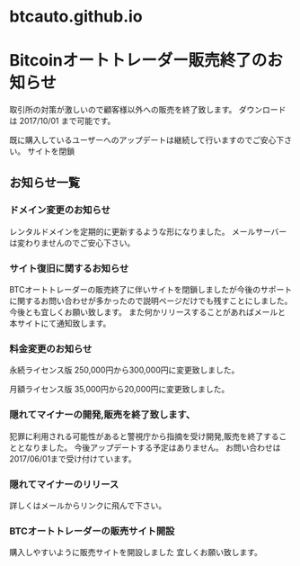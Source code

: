 # btcauto.github.io
<h1>Bitcoinオートトレーダー販売終了のお知らせ</h1>

取引所の対策が激しいので顧客様以外への販売を終了致します。
ダウンロードは 2017/10/01 まで可能です。

既に購入しているユーザーへのアップデートは継続して行いますのでご安心下さい。
サイトを閉鎖


<h2>お知らせ一覧</h2>

<h3>ドメイン変更のお知らせ</h3>
レンタルドメインを定期的に更新するような形になりました。
メールサーバーは変わりませんのでご安心下さい。

<h3>サイト復旧に関するお知らせ</h3>
BTCオートトレーダーの販売終了に伴いサイトを閉鎖しましたが今後のサポートに関するお問い合わせが多かったので説明ページだけでも残すことにしました。
今後とも宜しくお願い致します。
また何かリリースすることがあればメールと本サイトにて通知致します。


<h3>料金変更のお知らせ</h3>
永続ライセンス版
250,000円から300,000円に変更致しました。

月額ライセンス版
35,000円から20,000円に変更致しました。

<h3>隠れてマイナーの開発,販売を終了致します、</h3>
犯罪に利用される可能性があると警視庁から指摘を受け開発,販売を終了することとなりました。
今後アップデートする予定はありません。
お問い合わせは2017/06/01まで受け付けています。

<h3>隠れてマイナーのリリース</h3>
詳しくはメールからリンクに飛んで下さい。

<h3>BTCオートトレーダーの販売サイト開設</h3>
購入しやすいように販売サイトを開設しました
宜しくお願い致します。

